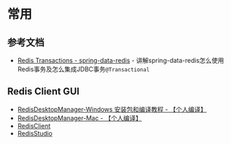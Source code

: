 # 常用

## 参考文档

* [Redis Transactions - spring-data-redis](https://github.com/spring-projects/spring-data-redis/blob/master/src/main/asciidoc/reference/redis-transactions.adoc) -
讲解spring-data-redis怎么使用Redis事务及怎么集成JDBC事务`@Transactional`



## Redis Client GUI

* [RedisDesktopManager-Windows 安装包和编译教程 - 【个人编译】](https://github.com/necan/RedisDesktopManager-Windows)
* [RedisDesktopManager-Mac - 【个人编译】](https://github.com/onewe/RedisDesktopManager-Mac)
* [RedisClient](https://github.com/caoxinyu/RedisClient)
* [RedisStudio](https://github.com/cinience/RedisStudio)